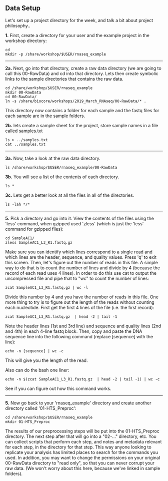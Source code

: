 ## Data Setup

Let's set up a project directory for the week, and talk a bit about project philosophy..

**1\.** First, create a directory for your user and the example project in the workshop directory:

    cd
    mkdir -p /share/workshop/$USER/rnaseq_example

---

**2a\.** Next, go into that directory, create a raw data directory (we are going to call this 00-RawData) and cd into that directory. Lets then create symbolic links to the sample directories that contains the raw data.

    cd /share/workshop/$USER/rnaseq_example
    mkdir 00-RawData
    cd 00-RawData/
    ln -s /share/biocore/workshops/2019_March_RNAseq/00-RawData/* .

This directory now contains a folder for each sample and the fastq files for each sample are in the sample folders.

**2b\.** lets create a sample sheet for the project, store sample names in a file called samples.txt

    ls > ../samples.txt
    cat ../samples.txt

---

**3a\.** Now, take a look at the raw data directory.

    ls /share/workshop/$USER/rnaseq_example/00-RawData


**3b\.** You will see a list of the contents of each directory.

    ls *

**3c\.** Lets get a better look at all the files in all of the directories.

    ls -lah */*

---

**5\.** Pick a directory and go into it. View the contents of the files using the 'less' command, when gzipped used 'zless' (which is just the 'less' command for gzipped files):

    cd SampleAC1/
    zless SampleAC1_L3_R1.fastq.gz

Make sure you can identify which lines correspond to a single read and which lines are the header, sequence, and quality values. Press 'q' to exit this screen. Then, let's figure out the number of reads in this file. A simple way to do that is to count the number of lines and divide by 4 (because the record of each read uses 4 lines). In order to do this use cat to output the uncompressed file and pipe that to "wc" to count the number of lines:

    zcat SampleAC1_L3_R1.fastq.gz | wc -l

Divide this number by 4 and you have the number of reads in this file. One more thing to try is to figure out the length of the reads without counting each nucleotide. First get the first 4 lines of the file (i.e. the first record):

    zcat SampleAC1_L3_R1.fastq.gz  | head -2 | tail -1

Note the header lines (1st and 3rd line) and sequence and quality lines (2nd and 4th) in each 4-line fastq block. Then, copy and paste the DNA sequence line into the following command (replace [sequence] with the line):

    echo -n [sequence] | wc -c

This will give you the length of the read.

Also can do the bash one liner:

    echo -n $(zcat SampleAC1_L3_R1.fastq.gz  | head -2 | tail -1) | wc -c

See if you can figure out how this command works.

---

**5\.** Now go back to your 'rnaseq_example' directory and create another directory called '01-HTS_Preproc':

    cd /share/workshop/$USER/rnaseq_example
    mkdir 01-HTS_Preproc

The results of our preprocessing steps will be put into the 01-HTS_Preproc directory. The next step after that will go into a "02-..." directory, etc. You can collect scripts that perform each step, and notes and metadata relevant for each step, in the directory for that step. This way anyone looking to replicate your analysis has limited places to search for the commands you used. In addition, you may want to change the permissions on your original 00-RawData directory to "read only", so that you can never corrupt your raw data. (We won't worry about this here, because we've linked in sample folders).
